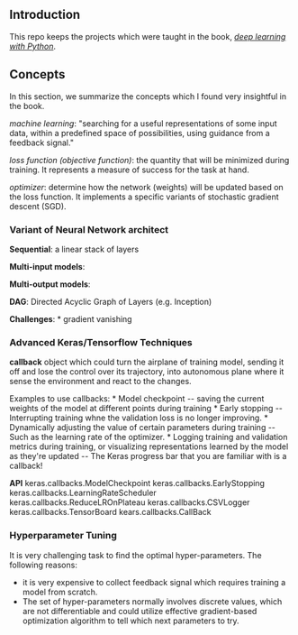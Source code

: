 ## Introduction
This repo keeps the projects which were taught in the book, [*deep learning
with Python*]().

## Concepts
In this section, we summarize the concepts which I found very insightful in the
book.

*machine learning*: "searching for a useful representations of some input data,
within a predefined space of possibilities, using guidance from a feedback
signal."

*loss function (objective function)*: the quantity that will be minimized during
training. It represents a measure of success for the task at hand.

*optimizer*: determine how the network (weights) will be updated based on the
loss function. It implements a specific variants of stochastic gradient descent
(SGD).


### Variant of Neural Network architect

**Sequential**: a linear stack of layers

**Multi-input models**:

**Multi-output models**:

**DAG**: Directed Acyclic Graph of Layers (e.g. Inception)

**Challenges**:
    * gradient vanishing

### Advanced Keras/Tensorflow Techniques
**callback** object which could turn the airplane of training model, sending it
off and lose the control over its trajectory, into autonomous plane where it
sense the environment and react to the changes.

Examples to use callbacks:
    * Model checkpoint -- saving the current weights of the model at different
    points during training
    * Early stopping -- Interrupting training whne the validation loss is no longer
    improving.
    * Dynamically adjusting the value of certain parameters during training --
    Such as the learning rate of the optimizer.
    * Logging training and validation metrics during training, or visualizing
    representations learned by the model as they're updated -- The Keras progress
    bar that you are familiar with is a callback!

**API**
keras.callbacks.ModelCheckpoint
keras.callbacks.EarlyStopping
keras.callbacks.LearningRateScheduler
keras.callbacks.ReduceLROnPlateau
keras.callbacks.CSVLogger
keras.callbacks.TensorBoard
kears.callbacks.CallBack

### Hyperparameter Tuning
It is very challenging task to find the optimal hyper-parameters. The following
reasons:
* it is very expensive to collect feedback signal which requires training a model
from scratch.
* The set of hyper-parameters normally involves discrete values, which are not
differentiable and  could utilize effective gradient-based optimization algorithm
to tell which next parameters to try.
